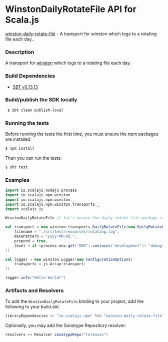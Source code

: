 WinstonDailyRotateFile API for Scala.js
================================
[winston-daily-rotate-file](https://www.npmjs.com/package/winston-daily-rotate-file) - A transport for winston which logs to a rotating file each day..

### Description

A transport for [winston](https://github.com/scalajs-io/winston) which logs to a rotating file each day.

### Build Dependencies


* [SBT v0.13.13](http://www.scala-sbt.org/download.html)

### Build/publish the SDK locally

```bash
 $ sbt clean publish-local
```

### Running the tests

Before running the tests the first time, you must ensure the npm packages are installed:

```bash
$ npm install
```

Then you can run the tests:

```bash
$ sbt test
```

### Examples

```scala
import io.scalajs.nodejs.process
import io.scalajs.npm.winston
import io.scalajs.npm.winston._
import io.scalajs.npm.winston.transports._
import scalajs.js

WinstonDailyRotateFile // let's ensure the daily rotate file package is loaded

val transport = new winston.transports.DailyRotateFile(new DailyRotateFileOptions(
    filename = "./src/test/resources/rotating.log",
    datePattern = "yyyy-MM-dd.",
    prepend = true,
    level = if (process.env.get("ENV").contains("development")) "debug" else "info"
))

val logger = new winston.Logger(new ConfigurationOptions(
    transports = js.Array(transport)
))

logger.info("Hello World!")
```

### Artifacts and Resolvers

To add the `WinstonDailyRotateFile` binding to your project, add the following to your build.sbt:  

```sbt
libraryDependencies += "io.scalajs.npm" %%% "winston-daily-rotate-file" % "0.4.0-pre4"
```

Optionally, you may add the Sonatype Repository resolver:

```sbt   
resolvers += Resolver.sonatypeRepo("releases") 
```
